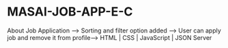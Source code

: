 # MASAI-JOB-APP-E-C
About Job Application --> Sorting and filter option added --> User can apply job and remove it from profile--> HTML | CSS | JavaScript | JSON Server
